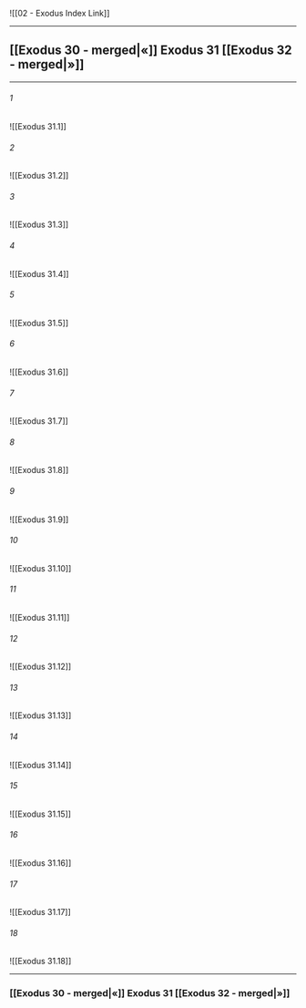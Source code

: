 ![[02 - Exodus Index Link]]

---
##  [[Exodus 30 - merged|«]] Exodus 31 [[Exodus 32 - merged|»]]

---

###### 1
![[Exodus 31.1]] 

###### 2
![[Exodus 31.2]] 

###### 3
![[Exodus 31.3]] 

###### 4
![[Exodus 31.4]]

###### 5 
![[Exodus 31.5]] 

###### 6
![[Exodus 31.6]] 

###### 7
![[Exodus 31.7]] 

###### 8
![[Exodus 31.8]] 

###### 9
![[Exodus 31.9]] 

###### 10
![[Exodus 31.10]] 

###### 11
![[Exodus 31.11]] 

###### 12
![[Exodus 31.12]]

###### 13
![[Exodus 31.13]] 

###### 14
![[Exodus 31.14]] 

###### 15
![[Exodus 31.15]]

###### 16
![[Exodus 31.16]] 

###### 17
![[Exodus 31.17]]

###### 18
![[Exodus 31.18]] 


---
###  [[Exodus 30 - merged|«]] Exodus 31 [[Exodus 32 - merged|»]]